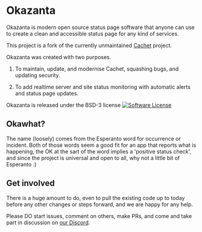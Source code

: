 # Okazanta

Okazanta is modern open source status page software that anyone can use to create a clean and accessible status page for any kind of services.

This project is a fork of the currently unmaintained [Cachet](https://github.com/CachetHQ/Cachet) project.

Okazanta was created with two purposes.

1. To maintain, update, and modernise Cachet, squashing bugs, and updating security. 

2. To add realtime server and site status monitoring with automatic alerts and status page updates. 

Okazanta is released under the BSD-3 license [![Software License](https://img.shields.io/badge/license-BSD3-brightgreen.svg?style=flat-square)](LICENSE)

## Okawhat?

The name (loosely) comes from the Esperanto word for occurrence or incident. Both of those words seem a good fit for an app that reports what is happening, the OK at the sart of the word implies a 'positive status check', and since the project is universal and open to all, why not a little bit of Esperanto :)

## Get involved

There is a huge amount to do, even to pull the existing code up to today before any other changes or steps forward, and we are happy for any help. 

Please DO start issues, comment on others, make PRs, and come and take part in discussion on [our Discord](https://discord.gg/4CtKuuHrqJ). 
